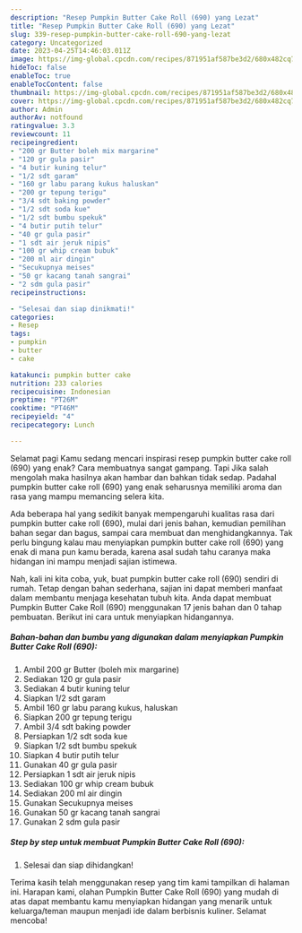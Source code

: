 ```yaml
---
description: "Resep Pumpkin Butter Cake Roll (690) yang Lezat"
title: "Resep Pumpkin Butter Cake Roll (690) yang Lezat"
slug: 339-resep-pumpkin-butter-cake-roll-690-yang-lezat
category: Uncategorized
date: 2023-04-25T14:46:03.011Z
image: https://img-global.cpcdn.com/recipes/871951af587be3d2/680x482cq70/pumpkin-butter-cake-roll-690-foto-resep-utama.jpg
hideToc: false
enableToc: true
enableTocContent: false
thumbnail: https://img-global.cpcdn.com/recipes/871951af587be3d2/680x482cq70/pumpkin-butter-cake-roll-690-foto-resep-utama.jpg
cover: https://img-global.cpcdn.com/recipes/871951af587be3d2/680x482cq70/pumpkin-butter-cake-roll-690-foto-resep-utama.jpg
author: Admin
authorAv: notfound
ratingvalue: 3.3
reviewcount: 11
recipeingredient:
- "200 gr Butter boleh mix margarine"
- "120 gr gula pasir"
- "4 butir kuning telur"
- "1/2 sdt garam"
- "160 gr labu parang kukus haluskan"
- "200 gr tepung terigu"
- "3/4 sdt baking powder"
- "1/2 sdt soda kue"
- "1/2 sdt bumbu spekuk"
- "4 butir putih telur"
- "40 gr gula pasir"
- "1 sdt air jeruk nipis"
- "100 gr whip cream bubuk"
- "200 ml air dingin"
- "Secukupnya meises"
- "50 gr kacang tanah sangrai"
- "2 sdm gula pasir"
recipeinstructions:

- "Selesai dan siap dinikmati!"
categories:
- Resep
tags:
- pumpkin
- butter
- cake

katakunci: pumpkin butter cake 
nutrition: 233 calories
recipecuisine: Indonesian
preptime: "PT26M"
cooktime: "PT46M"
recipeyield: "4"
recipecategory: Lunch

---
```



Selamat pagi Kamu sedang mencari inspirasi resep pumpkin butter cake roll (690) yang enak? Cara membuatnya sangat gampang. Tapi Jika salah mengolah maka hasilnya akan hambar dan bahkan tidak sedap. Padahal pumpkin butter cake roll (690) yang enak seharusnya memiliki aroma dan rasa yang mampu memancing selera kita.


Ada beberapa hal yang sedikit banyak mempengaruhi kualitas rasa dari pumpkin butter cake roll (690), mulai dari jenis bahan, kemudian pemilihan bahan segar dan bagus, sampai cara membuat dan menghidangkannya. Tak perlu bingung kalau mau menyiapkan pumpkin butter cake roll (690) yang enak di mana pun kamu berada, karena asal sudah tahu caranya maka hidangan ini mampu menjadi sajian istimewa.




Nah, kali ini kita coba, yuk, buat pumpkin butter cake roll (690) sendiri di rumah. Tetap dengan bahan sederhana, sajian ini dapat memberi manfaat dalam membantu menjaga kesehatan tubuh kita. Anda dapat membuat Pumpkin Butter Cake Roll (690) menggunakan 17 jenis bahan dan 0 tahap pembuatan. Berikut ini cara untuk menyiapkan hidangannya.

<!--inarticleads1-->

##### Bahan-bahan dan bumbu yang digunakan dalam menyiapkan Pumpkin Butter Cake Roll (690):

1. Ambil 200 gr Butter (boleh mix margarine)
1. Sediakan 120 gr gula pasir
1. Sediakan 4 butir kuning telur
1. Siapkan 1/2 sdt garam
1. Ambil 160 gr labu parang kukus, haluskan
1. Siapkan 200 gr tepung terigu
1. Ambil 3/4 sdt baking powder
1. Persiapkan 1/2 sdt soda kue
1. Siapkan 1/2 sdt bumbu spekuk
1. Siapkan 4 butir putih telur
1. Gunakan 40 gr gula pasir
1. Persiapkan 1 sdt air jeruk nipis
1. Sediakan 100 gr whip cream bubuk
1. Sediakan 200 ml air dingin
1. Gunakan Secukupnya meises
1. Gunakan 50 gr kacang tanah sangrai
1. Gunakan 2 sdm gula pasir




<!--inarticleads2-->

##### Step by step untuk membuat Pumpkin Butter Cake Roll (690):


1. Selesai dan siap dihidangkan!



Terima kasih telah menggunakan resep yang tim kami tampilkan di halaman ini. Harapan kami, olahan Pumpkin Butter Cake Roll (690) yang mudah di atas dapat membantu kamu menyiapkan hidangan yang menarik untuk keluarga/teman maupun menjadi ide dalam berbisnis kuliner. Selamat mencoba!
